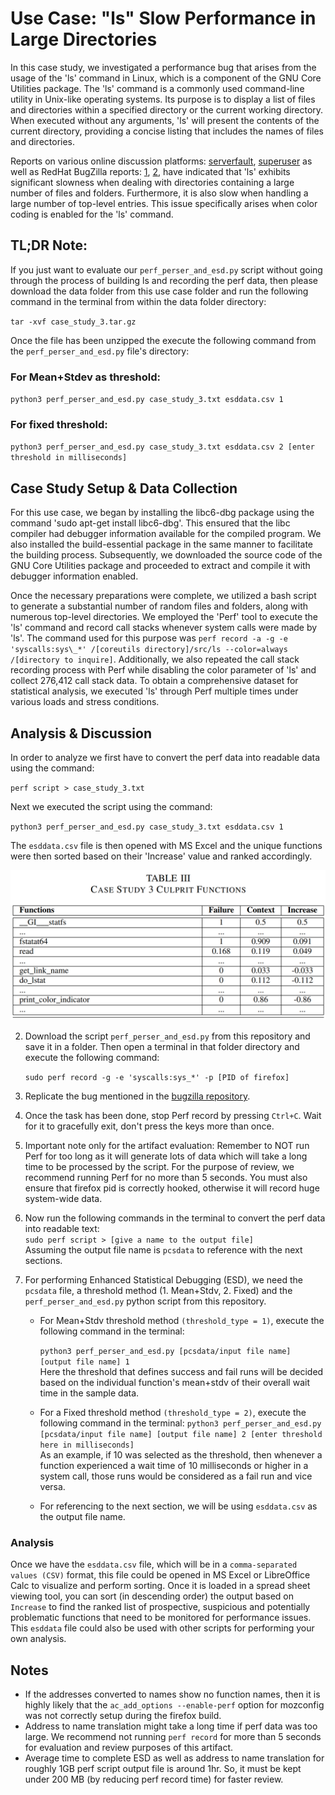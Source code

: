 # Use Case: "ls" Slow Performance in Large Directories

In this case study, we investigated a performance bug that arises from the usage of the 'ls' command in Linux, which is a component of the GNU Core Utilities package. The 'ls' command is a commonly used command-line utility in Unix-like operating systems. Its purpose is to display a list of files and directories within a specified directory or the current working directory. When executed without any arguments, 'ls' will present the contents of the current directory, providing a concise listing that includes the names of files and directories.

Reports on various online discussion platforms: [serverfault](https://serverfault.com/questions/316951/why-might-ls-color-always-be-slow-for-a-small-directory), [superuser](https://superuser.com/questions/1345268/ls-command-very-slow) as well as RedHat BugZilla reports: [1](https://bugzilla.redhat.com/show_bug.cgi?id=1290036), [2](https://bugzilla.redhat.com/show_bug.cgi?id=467508), have indicated that 'ls' exhibits significant slowness when dealing with directories containing a large number of files and folders. Furthermore, it is also slow when handling a large number of top-level entries. This issue specifically arises when color coding is enabled for the 'ls' command.

## TL;DR Note:
If you just want to evaluate our `perf_perser_and_esd.py` script without going through the process of building ls and recording the perf data, then please download the data folder from this use case folder and run the following command in the terminal from within the data folder directory:

`tar -xvf case_study_3.tar.gz`

Once the file has been unzipped the execute the following command from the `perf_perser_and_esd.py` file's directory:

### For Mean+Stdev as threshold:
`python3 perf_perser_and_esd.py case_study_3.txt esddata.csv 1`

### For fixed threshold:
`python3 perf_perser_and_esd.py case_study_3.txt esddata.csv 2 [enter threshold in milliseconds]`

## Case Study Setup & Data Collection

For this use case, we began by installing the libc6-dbg package using the command 'sudo apt-get install libc6-dbg'. This ensured that the libc compiler had debugger information available for the compiled program. We also installed the build-essential package in the same manner to facilitate the building process. Subsequently, we downloaded the source code of the GNU Core Utilities package and proceeded to extract and compile it with debugger information enabled.

Once the necessary preparations were complete, we utilized a bash script to generate a substantial number of random files and folders, along with numerous top-level directories. We employed the 'Perf' tool to execute the 'ls' command and record call stacks whenever system calls were made by 'ls'. The command used for this purpose was `perf record -a -g -e 'syscalls:sys\_*' /[coreutils directory]/src/ls --color=always /[directory to inquire]`. Additionally, we also repeated the call stack recording process with Perf while disabling the color parameter of 'ls' and collect 276,412 call stack data. To obtain a comprehensive dataset for statistical analysis, we executed 'ls' through Perf multiple times under various loads and stress conditions.

## Analysis & Discussion

In order to analyze we first have to convert the perf data into readable data using the command:

`perf script > case_study_3.txt`

Next we executed the script using the command:

`python3 perf_perser_and_esd.py case_study_3.txt esddata.csv 1`

The `esddata.csv` file is then opened with MS Excel and the unique functions were then sorted based on their 'Increase' value and ranked accordingly.

![Table: Results](https://github.com/ak19qp/ICSME2023/blob/main/Use%20Cases/ls_bug/cs3_table.PNG)

2. Download the script `perf_perser_and_esd.py` from this repository and save it in a folder. Then open a terminal in that folder directory and execute the following command:

   `sudo perf record -g -e 'syscalls:sys_*' -p [PID of firefox]`

4. Replicate the bug mentioned in the [bugzilla repository](https://bugzilla.mozilla.org/show_bug.cgi?id=1637586).

5. Once the task has been done, stop Perf record by pressing `Ctrl+C`. Wait for it to gracefully exit, don't press the keys more than once.
   
6. Important note only for the artifact evaluation: Remember to NOT run Perf for too long as it will generate lots of data which will take a long time to be processed by the script. For the purpose of review, we recommend running Perf for no more than 5 seconds. You must also ensure that firefox pid is correctly hooked, otherwise it will record huge system-wide data.

7. Now run the following commands in the terminal to convert the perf data into readable text:\
   `sudo perf script > [give a name to the output file]`\
   Assuming the output file name is `pcsdata` to reference with the next sections.

9. For performing Enhanced Statistical Debugging (ESD), we need the `pcsdata` file, a threshold method (1. Mean+Stdv, 2. Fixed) and the `perf_perser_and_esd.py` python script from this repository.
   - For Mean+Stdv threshold method `(threshold_type = 1)`, execute the following command in the terminal:
     
     `python3 perf_perser_and_esd.py [pcsdata/input file name] [output file name] 1`\
     Here the threshold that defines success and fail runs will be decided based on the individual function's mean+stdv of their overall wait time in the sample data.
   - For a Fixed threshold method `(threshold_type = 2)`, execute the following command in the terminal:
     `python3 perf_perser_and_esd.py [pcsdata/input file name] [output file name] 2 [enter threshold here in milliseconds]`\
     As an example, if 10 was selected as the threshold, then whenever a function experienced a wait time of 10 milliseconds or higher in a system call, those runs would be considered as a fail run and vice versa.
   - For referencing to the next section, we will be using `esddata.csv` as the output file name.


### Analysis
Once we have the `esddata.csv` file, which will be in a `comma-separated values (CSV)` format, this file could be opened in MS Excel or LibreOffice Calc to visualize and perform sorting. Once it is loaded in a spread sheet viewing tool, you can sort (in descending order) the output based on `Increase` to find the ranked list of prospective, suspicious and potentially problematic functions that need to be monitored for performance issues. This `esddata` file could also be used with other scripts for performing your own analysis.

## Notes
- If the addresses converted to names show no function names, then it is highly likely that the `ac_add_options --enable-perf` option for mozconfig was not correctly setup during the firefox build.
- Address to name translation might take a long time if perf data was too large. We recommend not running `perf record` for more than 5 seconds for evaluation and review purposes of this artifact.
- Average time to complete ESD as well as address to name translation for roughly 1GB perf script output file is around 1hr. So, it must be kept under 200 MB (by reducing perf record time) for faster review.
